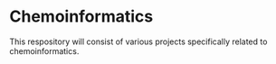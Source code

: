 # Chemoinformatics
This respository will consist of various projects specifically related to chemoinformatics.
